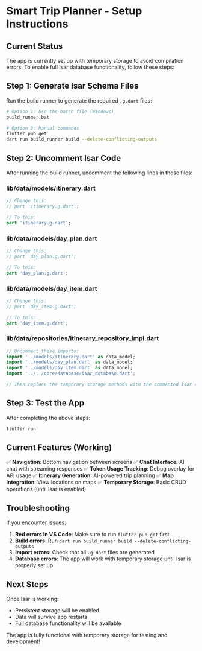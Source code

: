 # Smart Trip Planner - Setup Instructions

## Current Status
The app is currently set up with temporary storage to avoid compilation errors. To enable full Isar database functionality, follow these steps:

## Step 1: Generate Isar Schema Files

Run the build runner to generate the required `.g.dart` files:

```bash
# Option 1: Use the batch file (Windows)
build_runner.bat

# Option 2: Manual commands
flutter pub get
dart run build_runner build --delete-conflicting-outputs
```

## Step 2: Uncomment Isar Code

After running the build runner, uncomment the following lines in these files:

### lib/data/models/itinerary.dart
```dart
// Change this:
// part 'itinerary.g.dart';

// To this:
part 'itinerary.g.dart';
```

### lib/data/models/day_plan.dart
```dart
// Change this:
// part 'day_plan.g.dart';

// To this:
part 'day_plan.g.dart';
```

### lib/data/models/day_item.dart
```dart
// Change this:
// part 'day_item.g.dart';

// To this:
part 'day_item.g.dart';
```

### lib/data/repositories/itinerary_repository_impl.dart
```dart
// Uncomment these imports:
import '../models/itinerary.dart' as data_model;
import '../models/day_plan.dart' as data_model;
import '../models/day_item.dart' as data_model;
import '../../core/database/isar_database.dart';

// Then replace the temporary storage methods with the commented Isar code
```

## Step 3: Test the App

After completing the above steps:

```bash
flutter run
```

## Current Features (Working)

✅ **Navigation**: Bottom navigation between screens
✅ **Chat Interface**: AI chat with streaming responses
✅ **Token Usage Tracking**: Debug overlay for API usage
✅ **Itinerary Generation**: AI-powered trip planning
✅ **Map Integration**: View locations on maps
✅ **Temporary Storage**: Basic CRUD operations (until Isar is enabled)

## Troubleshooting

If you encounter issues:

1. **Red errors in VS Code**: Make sure to run `flutter pub get` first
2. **Build errors**: Run `dart run build_runner build --delete-conflicting-outputs`
3. **Import errors**: Check that all `.g.dart` files are generated
4. **Database errors**: The app will work with temporary storage until Isar is properly set up

## Next Steps

Once Isar is working:
- Persistent storage will be enabled
- Data will survive app restarts
- Full database functionality will be available

The app is fully functional with temporary storage for testing and development!












